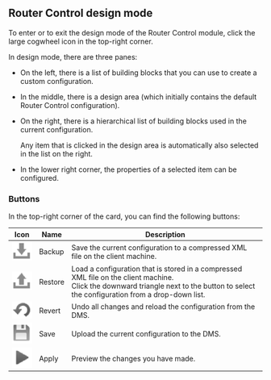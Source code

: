 ## Router Control design mode

To enter or to exit the design mode of the Router Control module, click the large cogwheel icon in the top-right corner.

In design mode, there are three panes:

- On the left, there is a list of building blocks that you can use to create a custom configuration.

- In the middle, there is a design area (which initially contains the default Router Control configuration).

- On the right, there is a hierarchical list of building blocks used in the current configuration.

    Any item that is clicked in the design area is automatically also selected in the list on the right.

- In the lower right corner, the properties of a selected item can be configured.

### Buttons

In the top-right corner of the card, you can find the following buttons:

| Icon                                                                               | Name    | Description                                                                                                                                                                               |
|------------------------------------------------------------------------------------|---------|-------------------------------------------------------------------------------------------------------------------------------------------------------------------------------------------|
| ![](../../images/router_control_backup.png)   | Backup  | Save the current configuration to a compressed XML file on the client machine.                                                                                                            |
| ![](../../images/router_control_restore.png) | Restore | Load a configuration that is stored in a compressed XML file on the client machine.<br> Click the downward triangle next to the button to select the configuration from a drop-down list. |
| ![](../../images/router_control_revert.png)   | Revert  | Undo all changes and reload the configuration from the DMS.                                                                                                                               |
| ![](../../images/router_control_save.png)     | Save    | Upload the current configuration to the DMS.                                                                                                                                              |
| ![](../../images/router_control_apply.png)     | Apply   | Preview the changes you have made.                                                                                                                                                        |
